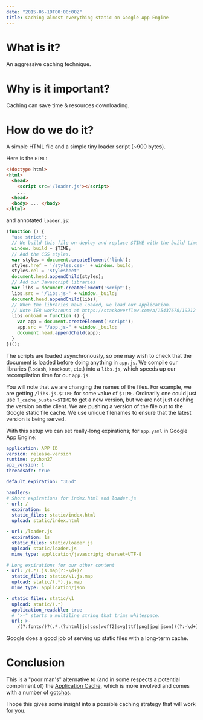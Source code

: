 ```yaml
---
date: "2015-06-19T00:00:00Z"
title: Caching almost everything static on Google App Engine
---
```


# What is it?

An aggressive caching technique.

# Why is it important?

Caching can save time & resources downloading.

# How do we do it?

A simple HTML file and a simple tiny loader script (~900 bytes).

Here is the `HTML`:

```html
<!doctype html>
<html>
  <head>
    <script src='/loader.js'></script>
    ...
  <head>
  <body> ... </body>
</html>
```

and annotated `loader.js`:

```javascript
(function () {
  "use strict";
  // We build this file on deploy and replace $TIME with the build time.
  window._build = $TIME;
  // Add the CSS styles.
  var styles = document.createElement('link');
  styles.href = '/styles.css-' + window._build;
  styles.rel = 'stylesheet'
  document.head.appendChild(styles);
  // Add our Javascript libraries
  var libs = document.createElement('script');
  libs.src = '/libs.js-' + window._build;
  document.head.appendChild(libs);
  // When the libraries have loaded, we load our application.
  // Note IE8 workaround at https://stackoverflow.com/a/15437678/19212
  libs.onload = function () {
    var app = document.createElement('script');
    app.src = "/app.js-" + window._build;
    document.head.appendChild(app);
  }
})();
```

The scripts are loaded asynchronously, so one may wish to check that
the document is loaded before doing anything in `app.js`. We compile our
libraries (`lodash`, `knockout`, etc.) into a `libs.js`, which
speeds up our recompilation time for our `app.js`.

You will note that we are changing the names of the files. For example,
we are getting `/libs.js-$TIME` for some value of `$TIME`. Ordinarily
one could just use `?_cache_buster=$TIME` to get a new version, but we are
not just caching the version on the client. We are pushing a version of the
file out to the Google static file cache. We use unique filenames to ensure
that the latest version is being served.

With this setup we can set really-long expirations; for `app.yaml` in Google
App Engine:

```yaml
application: APP ID
version: release-version
runtime: python27
api_version: 1
threadsafe: true

default_expiration: "365d"

handlers:
# Short expirations for index.html and loader.js
- url: /
  expiration: 1s
  static_files: static/index.html
  upload: static/index.html

- url: /loader.js
  expiration: 1s
  static_files: static/loader.js
  upload: static/loader.js
  mime_type: application/javascript; charset=UTF-8

# Long expirations for our other content
- url: /(.*).js.map(?:-\d+)?
  static_files: static/\1.js.map
  upload: static/(.*).js.map
  mime_type: application/json

- static_files: static/\1
  upload: static/(.*)
  application_readable: true
  # ">-" starts a multiline string that trims whitespace.
  url: >-
    /(?:fonts/)?(.*.(?:html|js|css|woff2|svg|ttf|png|jpg|json))(?:-\d+)?$
```

Google does a good job of serving up static files with a long-term cache.

# Conclusion

This is a "poor man's" alternative to (and in some respects a potential
compliment of) the
[Application Cache](https://www.html5rocks.com/en/tutorials/appcache/beginner/),
which is more involved and comes with a number of
[gotchas](https://www.html5rocks.com/en/tutorials/appcache/beginner/).

I hope this gives some insight into a possible caching strategy
that will work for you.
